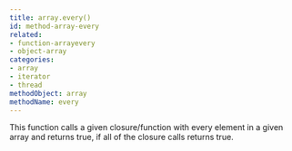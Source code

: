 ```yaml
---
title: array.every()
id: method-array-every
related:
- function-arrayevery
- object-array
categories:
- array
- iterator
- thread
methodObject: array
methodName: every
---
```


This function calls a given closure/function with every element in a given array and returns true, if all of the closure calls returns true.
